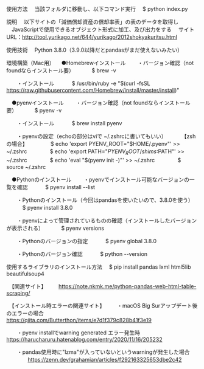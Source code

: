 使用方法
　当該フォルダに移動し、以下コマンド実行
　$ python index.py

説明
　以下サイトの「減価償却資産の償却率表」の表のデータを取得し
　JavaScriptで使用できるオブジェクト形式に加工、及び出力をする
　サイトURL：http://tool.yurikago.net/644/yurikago/2012shokyakuritsu.html

使用技術
　Python 3.8.0（3.9.0以降だとpandasがまだ使えないみたい）

環境構築（Mac用）
　●Homebrewインストール
　　・バージョン確認（not foundならインストール要）
　　　$ brew -v

　　・インストール
　　　$ /usr/bin/ruby -e "$(curl -fsSL https://raw.githubusercontent.com/Homebrew/install/master/install)"

　●pyenvインストール
　　・バージョン確認（not foundならインストール要）
　　　$ pyenv -v

　　・インストール
　　　$ brew install pyenv

　　・pyenvの設定（echoの部分はviで ~/.zshrcに書いてもいい）
　　　【zshの場合】
　　　　$ echo 'export PYENV_ROOT="$HOME/.pyenv"' >> ~/.zshrc
　　　　$ echo 'export PATH="$PYENV_ROOT/shims:$PATH"' >> ~/.zshrc
　　　　$ echo 'eval "$(pyenv init -)"' >> ~/.zshrc
　　　　$ source ~/.zshrc

　●Pythonのインストール
　　・pyenvでインストール可能なバージョンの一覧を確認
　　　$ pyenv install --list

　　・Pythonのインストール（今回はpandasを使いたいので、3.8.0を使う）
　　　$ pyenv install 3.8.0

　　・pyenvによって管理されているものの確認（インストールしたバージョンが表示される）
　　　$ pyenv versions

　　・Pythonのバージョンの指定
　　　$ pyenv global 3.8.0

　　・Pythonのバージョン確認
　　　$ python --version

使用するライブラリのインストール方法
　$ pip install pandas lxml html5lib beautifulsoup4

　【関連サイト】
　　https://note.nkmk.me/python-pandas-web-html-table-scraping/

　【インストール時エラーの関連サイト】
　　・macOS Big Surアップデート後のエラーの場合
　　　　https://qiita.com/Butterthon/items/e7d1f379c828b41f3e19

　　・pyenv installでwarning generated エラー発生時
　　　　https://harucharuru.hatenablog.com/entry/2020/11/16/205232

　　・pandas使用時に"lzma"が入っていないというwarningが発生した場合
　　　　https://zenn.dev/grahamian/articles/f292163325653dbe2c42
